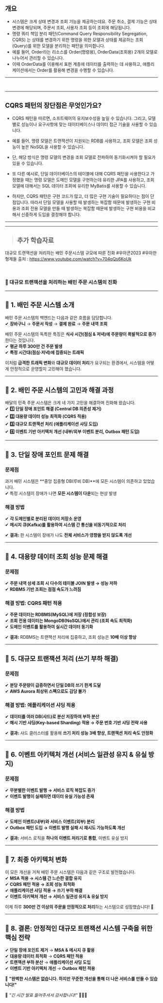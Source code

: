 ## 개요
- 시스템은 크게 상태 변경과 조회 기능을 제공하는데요. 주문 취소, 결제 기능은 상태 변경에 해당되며, 주문서 조회, 사용자 조회 등이 조회에 해당됩니다.
- 명령 쿼리 책임 분리 패턴(Command Query Responsibility Segregation, CQRS) 는 상태를 변경하기 위한 명령을 위한 모델과 상태를 제공하는 조회(Query)를 위한 모델을 분리하는 패턴을 의미합니다.
- 예를 들어, Order라는 리소스를 Order(명령용), OrderData(조회용) 2개의 모델로 나누어서 관리할 수 있습니다.
- 이때 OrderData를 이용해서 표현 계층에 데이터를 출력하는 데 사용하고, 애플리케이션에서는 Order를 활용해 변경을 수행할 수 있습니다.

---

<Br>


---

## CQRS 패턴의 장단점은 무엇인가요? 
- CQRS 패턴을 따르면, 소프트웨어의 유지보수성을 높일 수 있습니다. 그리고, 모델별로 성능이나 요구사항에 맞는 데이터베이스나 데이터 접근 기술을 사용할 수 있습니다.
- 예를 들어, 명령 모델은 트랜잭션이 지원되는 RDB를 사용하고, 조회 모델은 조회 성능이 높은 NoSQL을 사용할 수 있습니다.
- 단, 해당 방식은 명령 모델의 변경을 조회 모델로 전파하여 동기화시켜야 할 필요가 있을 수 있습니다.
- 또 다른 예시로, 단일 데이터베이스의 테이블에 대해 CQRS 패턴을 사용한다고 가정했을 때는 명령 모델은 도메인 모델을 구현하는데 유리한 JPA를 사용하고, 조회 모델에 대해서는 SQL 데이터 조회에 유리한 MyBatis를 사용할 수 있습니다.

- 하지만, CQRS 패턴은 구현 코드가 많고, 더 많은 구현 기술이 필요하다는 점이 단점입니다. 따라서 단일 모델을 사용할 때 발생하는 복잡함 때문에 발생하는 구현 비용과 조회 전용 모델을 만들 때 발생하는 복잡함 때문에 발생하는 구현 비용을 비교해서 신중하게 도입을 결정해야 합니다.



---
---


> ## 추가 학습자료

대규모 트랜잭션을 처리하는 배민 주문시스템 규모에 따른 진화 #우아콘2023 #우아한형제들
출처 : https://www.youtube.com/watch?v=704qQs6KoUk


<Br>

### **🚀 대규모 트랜잭션을 처리하는 배민 주문 시스템의 진화**  

---

## **📌 1. 배민 주문 시스템 소개**  

배민 주문 시스템의 백엔드는 다음과 같은 흐름을 담당합니다.  
✔ **장바구니** → **주문서 작성** → **결제 완료** → **주문 내역 조회**  

배민 주문 시스템의 독특한 특징은 **식사 시간(점심 & 저녁)에 주문량이 폭발적으로 증가**한다는 것입니다.  
✔ **평균 하루 300만 건 주문 발생**  
✔ **특정 시간대(점심·저녁)에 집중되는 트래픽**  

이처럼 **급격한 트래픽 변화**와 **대규모 데이터 처리**가 요구되는 환경에서, 시스템을 어떻게 안정적으로 운영할지 고민해야 했습니다.

---

## **📌 2. 배민 주문 시스템의 고민과 해결 과정**  

배달의 민족 주문 시스템은 크게 네 가지 고민을 해결하며 진화해 왔습니다.  
✔ **1️⃣ 단일 장애 포인트 해결 (Central DB 의존성 제거)**  
✔ **2️⃣ 대용량 데이터 성능 최적화 (CQRS 적용)**  
✔ **3️⃣ 대규모 트랜잭션 처리 (애플리케이션 샤딩 도입)**  
✔ **4️⃣ 이벤트 기반 아키텍처 개선 (내부/외부 이벤트 분리, Outbox 패턴 도입)**  

---

## **📌 3. 단일 장애 포인트 문제 해결**  

### **문제점**  
과거 배민 시스템은 **중앙 집중형 DB(루비 DB)**에 모든 시스템이 의존하고 있었습니다.  
✔ 특정 시스템이 장애가 나면 **모든 시스템이 다운**되는 현상 발생  

### **해결 방법**  
✔ **각 도메인별로 분리된 데이터 저장소 운영**  
✔ **메시지 큐(Kafka)를 활용하여 시스템 간 통신을 비동기적으로 처리**  

✔ **결과:** 한 시스템이 장애가 나도 **전체 서비스가 영향을 받지 않도록 개선**  

---

## **📌 4. 대용량 데이터 조회 성능 문제 해결**  

### **문제점**  
✔ **주문 내역 상세 조회 시 다수의 테이블 JOIN 발생 → 성능 저하**  
✔ **RDBMS 기반 조회는 점점 속도가 느려짐**  

### **해결 방법: CQRS 패턴 적용**  
✔ **주문 데이터는 RDBMS(MySQL)에 저장 (정합성 보장)**  
✔ **조회 전용 데이터는 MongoDB(NoSQL)에서 관리 (조회 속도 최적화)**  
✔ **도메인 이벤트를 활용하여 실시간 데이터 동기화**  

✔ **결과:** RDBMS는 트랜잭션 처리에 집중하고, 조회 성능은 **10배 이상 향상**  

---

## **📌 5. 대규모 트랜잭션 처리 (쓰기 부하 해결)**  

### **문제점**  
✔ **분당 주문량이 급증하면서 단일 DB의 쓰기 한계 도달**  
✔ **AWS Aurora 최상위 스펙으로도 감당 불가**  

### **해결 방법: 애플리케이션 샤딩 적용**  
✔ **데이터를 여러 DB(샤드)로 분산 저장하여 부하 분산**  
✔ **해시 기반 샤딩(Key-based Sharding) 적용 → 주문 번호 기반 샤딩 전략 사용**  

✔ **결과:** 샤드 클러스터를 활용해 **쓰기 처리 성능 3배 향상, 트랜잭션 처리 속도 안정화**  

---

## **📌 6. 이벤트 아키텍처 개선 (서비스 일관성 유지 & 유실 방지)**  

### **문제점**  
✔ **무분별한 이벤트 발행 → 서비스 로직 복잡도 증가**  
✔ **이벤트 발행이 실패하면 데이터 유실 가능성 존재**  

### **해결 방법**  
✔ **도메인 이벤트(내부)와 서비스 이벤트(외부) 분리**  
✔ **Outbox 패턴 도입 → 이벤트 발행 실패 시 재시도 가능하도록 개선**  

✔ **결과:** 서비스 로직을 **하나의 이벤트 처리기로 통합**, 이벤트 유실 방지  

---

## **📌 7. 최종 아키텍처 변화**  

이 모든 개선을 거쳐 배민 주문 시스템은 다음과 같은 구조로 발전했습니다.  
✔ **MSA 적용 → 시스템 간 느슨한 결합 유지**  
✔ **CQRS 패턴 적용 → 조회 성능 최적화**  
✔ **애플리케이션 샤딩 적용 → 쓰기 부하 해결**  
✔ **이벤트 아키텍처 개선 → 서비스 일관성 유지 & 유실 방지**  

이제 하루 **300만 건 이상의 주문을 안정적으로 처리**하는 시스템으로 성장했습니다! 🚀  

---

## **📌 8. 결론: 안정적인 대규모 트랜잭션 시스템 구축을 위한 핵심 전략**  

✔ **단일 장애 포인트 제거** → **MSA & 메시지 큐 활용**  
✔ **대용량 데이터 최적화** → **CQRS 패턴 적용**  
✔ **트랜잭션 부하 분산** → **애플리케이션 샤딩 도입**  
✔ **이벤트 기반 아키텍처 개선** → **Outbox 패턴 적용**  

📢 **"완벽한 시스템은 없습니다. 하지만 꾸준한 개선을 통해 더 나은 서비스를 만들 수 있습니다!"**  

🎤 *"긴 시간 발표 들어주셔서 감사합니다!"* 👏👏👏
